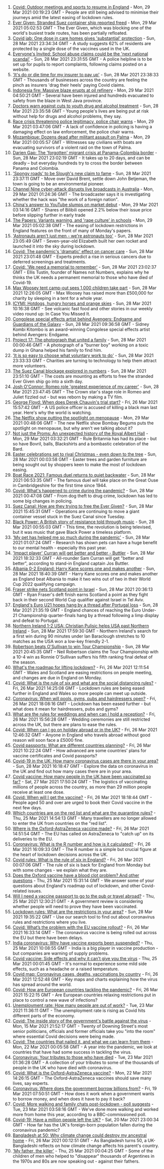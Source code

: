 1. [Covid: Outdoor meetings and sports to resume in England](https://www.bbc.co.uk/news/uk-56559173) - Mon, 29 Mar 2021 00:19:23 GMT - People are still being advised to minimise their journeys amid the latest easing of lockdown rules.
2. [Ever Given: Stranded Suez container ship reported freed](https://www.bbc.co.uk/news/world-middle-east-56559904) - Mon, 29 Mar 2021 05:02:53 GMT - The Ever Given, which was blocking one of the world's busiest trade routes, has been partially refloated.
3. [Covid jab: One dose in care homes gives 'substantial' protection](https://www.bbc.co.uk/news/health-56540729) - Sun, 28 Mar 2021 23:34:34 GMT - A study suggests 62% of residents are protected by a single dose of the vaccines used in the UK.
4. [Everyone's Invited: School abuse claims could be the 'next national scandal'](https://www.bbc.co.uk/news/uk-56558487) - Sun, 28 Mar 2021 23:31:55 GMT - A police helpline is to be set up for pupils to report complaints, following claims posted on a website.
5. ['It's do or die time for my insurer to pay up'](https://www.bbc.co.uk/news/business-56535583) - Sun, 28 Mar 2021 23:38:33 GMT - Thousands of businesses across the country are feeling the pinch as insurers 'drag their heels' paying Covid claims.
6. [Indonesia fire: Massive blaze erupts at oil refinery](https://www.bbc.co.uk/news/world-asia-56560826) - Mon, 29 Mar 2021 04:50:21 GMT - Several have been injured and hundreds evacuated to safety from the blaze in West Java province.
7. [Doctors warn against cuts to youth drug and alcohol treatment](https://www.bbc.co.uk/news/health-56541330) - Sun, 28 Mar 2021 23:35:58 GMT - Young people's lives are being put at risk without help for drugs and alcohol problems, they say.
8. [Race crisis threatening police legitimacy, police chair warns](https://www.bbc.co.uk/news/uk-56559834) - Mon, 29 Mar 2021 03:47:06 GMT - A lack of confidence in policing is having a damaging effect on law enforcement, the police chair warns.
9. [Mozambique: Dozens dead after militant assault on Palma](https://www.bbc.co.uk/news/world-africa-56557623) - Mon, 29 Mar 2021 00:05:57 GMT - Witnesses say civilians with boats are evacuating survivors of a violent raid on the town of Palma.
10. [Darien Gap: The 'forgotten' migrant crisis at Panama-Colombia border](https://www.bbc.co.uk/news/world-latin-america-56544700) - Sun, 28 Mar 2021 23:02:19 GMT - It takes up to 20 days, and can be deadly – but everyday hundreds try to cross the border between Panama and Colombia.
11. ['Spongy roads' to be Slough's new claim to fame](https://www.bbc.co.uk/news/uk-56556943) - Sun, 28 Mar 2021 23:37:11 GMT - Move over David Brent, settle down John Betjeman, the town is going to be an environmental pioneer.
12. [Channel Nine cyber-attack disrupts live broadcasts in Australia](https://www.bbc.co.uk/news/world-australia-56554641) - Mon, 29 Mar 2021 01:24:36 GMT - The broadcaster says it is investigating whether the hack was "the work of a foreign nation".
13. [China's answer to YouTube slumps on market debut](https://www.bbc.co.uk/news/business-56560591) - Mon, 29 Mar 2021 03:14:16 GMT - Shares of Bilibili opened 2.2% below their issue price before slipping further in early trade
14. [The Papers: Variants warning, and 'rape culture' in schools](https://www.bbc.co.uk/news/blogs-the-papers-56559504) - Mon, 29 Mar 2021 05:02:38 GMT - The easing of lockdown restrictions in England features on the front of many of Monday's papers.
15. ['Astronauts aren't just men - we're astronauts too'](https://www.bbc.co.uk/news/uk-england-leicestershire-56445616) - Sun, 28 Mar 2021 23:05:49 GMT - Seven-year-old Elizabeth built her own rocket and launched it into the sky during lockdown.
16. [Covid: The pandemic's 'dramatic' effect on cancer care](https://www.bbc.co.uk/news/world-us-canada-56541223) - Sun, 28 Mar 2021 23:01:48 GMT - Experts predict a rise in serious cancers due to deferred screenings and treatments.
17. [Covid: 'We need a memorial to remember'](https://www.bbc.co.uk/news/uk-56544699) - Sun, 28 Mar 2021 23:02:37 GMT - Ellis Tustin, founder of Names not Numbers, explains why he thinks the UK needs a permanent memorial to those who have died of Covid-19.
18. [Max Woosey tent camp-out sees 1,000 children take part](https://www.bbc.co.uk/news/uk-england-devon-56548931) - Sun, 28 Mar 2021 12:26:05 GMT - Max Woosey has raised more than £500,000 for charity by sleeping in a tent for a whole year.
19. [ICYMI: Hotdogs, hungry horses and orange skies](https://www.bbc.co.uk/news/world-56540269) - Sun, 28 Mar 2021 10:16:38 GMT - See volcanic fast food and other stories in our weekly video round up: In Case You Missed It.
20. [Congolese special effects artist behind Avengers: Endgame and Guardians of the Galaxy](https://www.bbc.co.uk/news/world-africa-56545250) - Sun, 28 Mar 2021 09:36:58 GMT - Sidney Kombi Kitombo is an award-winning Congolese special effects artist behind Avengers: Endgame.
21. [Project 17: The photograph that united a family](https://www.bbc.co.uk/news/world-africa-56541869) - Sun, 28 Mar 2021 00:00:46 GMT - A photograph of a "burner boy" working on a toxic dump in Ghana helped his family to find him.
22. ['It is so easy to choose what voluntary work to do'](https://www.bbc.co.uk/news/business-56510893) - Sun, 28 Mar 2021 23:33:33 GMT - Charities are turning to technology to help them attract more volunteers.
23. [The Suez Canal blockage explored in numbers](https://www.bbc.co.uk/news/business-56559073) - Sun, 28 Mar 2021 23:51:10 GMT - The costs are mounting as efforts to free the stranded Ever Given ship go into a sixth day.
24. [Josh O'Connor: Romeo role 'greatest experience of my career'](https://www.bbc.co.uk/news/entertainment-arts-56487343) - Sun, 28 Mar 2021 23:47:45 GMT - The Crown star's stage role in Romeo and Juliet fizzled out - but was reborn by making a TV film.
25. [George Floyd: When does Derek Chauvin's trial start?](https://www.bbc.co.uk/news/world-us-canada-56270334) - Fri, 26 Mar 2021 15:57:42 GMT - A US police officer is accused of killing a black man last year. Here's why the world is watching.
26. [The Netflix show putting the spotlight on menopause](https://www.bbc.co.uk/news/world-asia-india-56523148) - Mon, 29 Mar 2021 00:48:06 GMT - The new Netflix show Bombay Begums puts the spotlight on menopause, but why aren't we talking about it?
27. [Not just the Proms: An unexpected history of the Royal Albert Hall](https://www.bbc.co.uk/news/uk-england-london-56428543) - Mon, 29 Mar 2021 03:32:21 GMT - Rule Britannia has had its place - but so have Bovril, balls, Blackshirts and a bombastic celebration of the Bard.
28. [Easter celebrations set to rival Christmas - even down to the tree](https://www.bbc.co.uk/news/business-56541002) - Sun, 28 Mar 2021 00:03:58 GMT - Easter trees and garden furniture are being sought out by shoppers keen to make the most of lockdown easing.
29. [Boat Race 2021: Famous duel returns to quiet backwater](https://www.bbc.co.uk/news/uk-england-cambridgeshire-56338056) - Sun, 28 Mar 2021 06:53:35 GMT - The famous duel will take place on the Great Ouse in Cambridgeshire for the first time since 1944.
30. [Covid: What's happened to crime during the pandemic?](https://www.bbc.co.uk/news/56463680) - Sun, 28 Mar 2021 00:47:08 GMT - From dog theft to drug crime, lockdown has led to some big changes in policing.
31. [Suez Canal: How are they trying to free the Ever Given?](https://www.bbc.co.uk/news/56523659) - Sun, 28 Mar 2021 15:45:31 GMT - Operations are continuing to move a giant container vessel stuck in the Suez Canal since Tuesday.
32. [Black Power: A British story of resistance told through music](https://www.bbc.co.uk/news/stories-56529301) - Sun, 28 Mar 2021 00:55:03 GMT - This time, the revolution is being televised, but it was music that gave Black Power a timeless platform.
33. ['My pet has helped me so much during the pandemic'](https://www.bbc.co.uk/news/newsbeat-56537990) - Sun, 28 Mar 2021 01:07:24 GMT - Research has shown pets can have a huge benefit to our mental health - especially this past year.
34. ['Impact player' Curran will get better and better - Buttler](https://www.bbc.co.uk/sport/cricket/56559124) - Sun, 28 Mar 2021 18:32:33 GMT - All-rounder Sam Curran will get "better and better", according to stand-in England captain Jos Buttler.
35. [Albania 0-2 England: Harry Kane scores one and makes another](https://www.bbc.co.uk/sport/football/56472933) - Sun, 28 Mar 2021 18:40:39 GMT - Harry Kane scores one and makes another as England beat Albania to make it two wins out of two in their World Cup 2022 qualifying campaign.
36. [Fraser strike nets Scotland point in Israel](https://www.bbc.co.uk/sport/football/56472932) - Sun, 28 Mar 2021 20:36:13 GMT - Ryan Fraser's deft finish earns Scotland a point as they fight back in their second World Cup qualifier against Israel in Tel Aviv.
37. [England's Euro U21 hopes hang by a thread after Portugal loss](https://www.bbc.co.uk/sport/football/56551054) - Sun, 28 Mar 2021 21:35:19 GMT - England chances of reaching the Euro Under-21 Championship quarter-finals hang by a thread following a limp display and defeat to Portugal.
38. [Northern Ireland 1-2 USA: Christian Pulisic helps USA past Northern Ireland](https://www.bbc.co.uk/sport/football/56472967) - Sun, 28 Mar 2021 17:59:30 GMT - Northern Ireland's search for a first win during 90 minutes under Ian Baraclough stretches to 10 matches as the USA won a low-key friendly 2-1.
39. [Robertson beats O'Sullivan to win Tour Championship](https://www.bbc.co.uk/sport/snooker/56552769) - Sun, 28 Mar 2021 20:45:35 GMT - Neil Robertson claims the Tour Championship with a 10-4 win as Ronnie O'Sullivan suffers his fifth ranking final defeat of the season.
40. [What's the roadmap for lifting lockdown?](https://www.bbc.co.uk/news/explainers-52530518) - Fri, 26 Mar 2021 12:11:54 GMT - Wales and Scotland are easing restrictions on people meeting, and changes are due in England on Monday.
41. [Covid: What is the rule of six and what are the social distancing rules?](https://www.bbc.co.uk/news/uk-51506729) - Fri, 26 Mar 2021 14:25:08 GMT - Lockdown rules are being eased further in England and Wales so more people can meet up outside.
42. [Coronavirus: When will pools, gyms, pubs and hairdressers open?](https://www.bbc.co.uk/news/explainers-53349989) - Fri, 26 Mar 2021 18:08:16 GMT - Lockdown has been eased further - but what does it mean for hairdressers, pubs and gyms?
43. [What are the rules for weddings and when can I hold a reception?](https://www.bbc.co.uk/news/explainers-52811509) - Fri, 26 Mar 2021 15:56:28 GMT - Wedding ceremonies are still restricted across the UK, but there are plans to ease the rules.
44. [Covid: When can I go on holiday abroad or in the UK?](https://www.bbc.co.uk/news/explainers-52646738) - Fri, 26 Mar 2021 12:46:32 GMT - Anyone in England who travels abroad without good reason will soon face a £5000 fine.
45. [Covid passports: What are different countries planning?](https://www.bbc.co.uk/news/world-europe-56522408) - Fri, 26 Mar 2021 10:22:24 GMT - How advanced are some countries' plans for vaccine certificates and Covid passports?
46. [Covid-19 in the UK: How many coronavirus cases are there in your area?](https://www.bbc.co.uk/news/uk-51768274) - Sun, 28 Mar 2021 16:18:47 GMT - Explore the data on coronavirus in the UK and find out how many cases there are in your area.
47. [Covid vaccine: How many people in the UK have been vaccinated so far?](https://www.bbc.co.uk/news/health-55274833) - Sat, 27 Mar 2021 17:50:24 GMT - The logistics of vaccinating millions of people across the country, as more than 29 million people receive at least one dose.
48. [Covid: When will I get the vaccine?](https://www.bbc.co.uk/news/health-55045639) - Fri, 26 Mar 2021 18:18:44 GMT - People aged 50 and over are urged to book their Covid vaccine in the next few days.
49. [Which countries are on the red list and what are the quarantine rules?](https://www.bbc.co.uk/news/explainers-52544307) - Thu, 25 Mar 2021 14:54:13 GMT - Many travellers are no longer allowed to enter the UK from countries on the "red list".
50. [Where is the Oxford-AstraZeneca vaccine made?](https://www.bbc.co.uk/news/56483766) - Fri, 26 Mar 2021 14:51:54 GMT - The EU has called on AstraZeneca to "catch up" on its deliveries to the EU.
51. [Coronavirus: What is the R number and how is it calculated?](https://www.bbc.co.uk/news/health-52473523) - Fri, 26 Mar 2021 16:09:33 GMT - The R number is a simple but crucial figure at the heart of lockdown decisions across the UK.
52. [Covid rules: What is the rule of six in England?](https://www.bbc.co.uk/news/health-56526587) - Fri, 26 Mar 2021 00:07:06 GMT - The rule of six is back for England from Monday but with some changes - we explain what they are.
53. [Does the Oxford vaccine have a blood clot problem? And other questions](https://www.bbc.co.uk/news/world-asia-china-51176409) - Thu, 25 Mar 2021 15:31:14 GMT - We answer some of your questions about England's roadmap out of lockdown, and other Covid-related issues.
54. [Will I need a vaccine passport to go to the pub or travel abroad?](https://www.bbc.co.uk/news/explainers-55718553) - Thu, 25 Mar 2021 12:30:21 GMT - A government review is considering whether people will need to prove they have been vaccinated.
55. [Lockdown rules: What are the restrictions in your area?](https://www.bbc.co.uk/news/uk-54373904) - Sun, 28 Mar 2021 19:35:22 GMT - Use our search tool to find out about coronavirus rules and restrictions where you live.
56. [Covid: What’s the problem with the EU vaccine rollout?](https://www.bbc.co.uk/news/explainers-52380823) - Fri, 26 Mar 2021 16:33:14 GMT - The coronavirus vaccine is being rolled out across the EU but there have been delays.
57. [India coronavirus: Why have vaccine exports been suspended?](https://www.bbc.co.uk/news/world-asia-india-55571793) - Thu, 25 Mar 2021 10:08:55 GMT - India is a big player in vaccine production - but companies are warning of supply problems.
58. [Covid vaccine: Side effects and why it can’t give you the virus](https://www.bbc.co.uk/news/health-56437270) - Thu, 25 Mar 2021 00:01:45 GMT - It's normal to experience some mild side effects, such as a headache or a raised temperature.
59. [Covid map: Coronavirus cases, deaths, vaccinations by country](https://www.bbc.co.uk/news/world-51235105) - Fri, 26 Mar 2021 12:52:48 GMT - Key maps and charts explaining how the virus has spread around the world.
60. [Covid: How are European countries tackling the pandemic?](https://www.bbc.co.uk/news/explainers-53640249) - Fri, 26 Mar 2021 15:22:15 GMT - Are European countries relaxing restrictions put in place to control a new wave of infections?
61. [Unemployment rate: How many people are out of work?](https://www.bbc.co.uk/news/business-52660591) - Tue, 23 Mar 2021 11:36:11 GMT - The unemployment rate is rising as Covid hits different parts of the economy.
62. [Covid: The inside story of the government's battle against the virus](https://www.bbc.co.uk/news/uk-politics-56361599) - Mon, 15 Mar 2021 21:52:17 GMT - Twenty of Downing Street's most senior politicians, officials and former officials take you "into the room" where essential Covid decisions were being made.
63. [Covid: The countries that nailed it, and what we can learn from them](https://www.bbc.co.uk/news/uk-56455030) - Mon, 22 Mar 2021 00:05:58 GMT - A year into the pandemic, we look at countries that have had some success in tackling the virus.
64. [Coronavirus: Your tributes to those who have died](https://www.bbc.co.uk/news/uk-52676411) - Tue, 23 Mar 2021 01:36:28 GMT - A collection of your tributes to some of the thousands of people in the UK who have died with coronavirus.
65. [Covid: What is the Oxford-AstraZeneca vaccine?](https://www.bbc.co.uk/news/health-55302595) - Mon, 22 Mar 2021 14:26:15 GMT - The Oxford-AstraZeneca vaccines should save many lives, say experts.
66. [Coronavirus: Where does the government borrow billions from?](https://www.bbc.co.uk/news/business-50504151) - Fri, 19 Mar 2021 07:50:51 GMT - How does it work when a government wants to borrow money, and when does it have to pay it back?
67. [Covid: More walking and family chats post-lockdown - poll suggests](https://www.bbc.co.uk/news/uk-56490823) - Tue, 23 Mar 2021 03:58:16 GMT - We've done more walking and worked more from home this year, according to a BBC-commissioned poll.
68. [Covid-19: Have a million people left the UK?](https://www.bbc.co.uk/news/uk-56435100) - Sat, 20 Mar 2021 23:00:34 GMT - How far has the UK's foreign-born population fallen during the coronavirus pandemic?
69. [Bangladesh at 50: Why climate change could destroy my ancestral home](https://www.bbc.co.uk/news/world-asia-56485667) - Fri, 26 Mar 2021 00:12:51 GMT - As Bangladesh turns 50, a UK-Bangladeshi reflects on how climate change affects his parent's country.
70. ['My father, the killer'](https://www.bbc.co.uk/news/stories-51379981) - Thu, 25 Mar 2021 00:04:25 GMT - Some of the children of men who helped to "disappear" thousands of Argentines in the 1970s and 80s are now speaking out - against their fathers.
